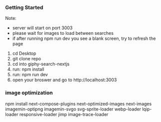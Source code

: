 ### Getting Started

Note:

- server will start on port 3003
- please wait for images to load between searches
- if after running npm run dev you see a blank screen, try to refresh the page

1. cd Desktop
2. git clone repo
3. cd into giphy-search-nextjs
4. run: npm install
5. run: npm run dev
6. open your broswer and go to http://localhost:3003

### image optimization

npm install next-compose-plugins next-optimized-images next-images imagemin-optipng imagemin-svgo svg-sprite-loader webp-loader lqip-loader responsive-loader jimp image-trace-loader
